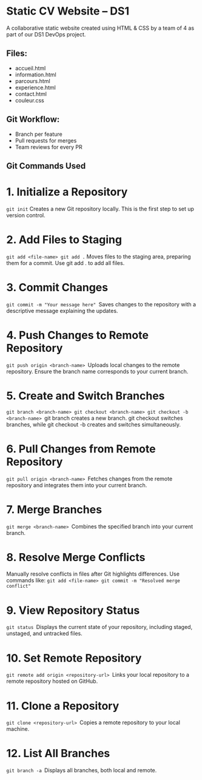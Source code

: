 # Static CV Website – DS1
A collaborative static website created using HTML & CSS by a team of 4 as part of our DS1 DevOps project.

## Files:
- accueil.html
- information.html
- parcours.html
- experience.html
- contact.html
- couleur.css

## Git Workflow:
- Branch per feature
- Pull requests for merges
- Team reviews for every PR

## Git Commands Used
# 1. Initialize a Repository
`git init`
Creates a new Git repository locally. This is the first step to set up version control.

# 2. Add Files to Staging
`git add <file-name>
git add .`
Moves files to the staging area, preparing them for a commit. Use git add . to add all files.

# 3. Commit Changes
`git commit -m "Your message here"
`Saves changes to the repository with a descriptive message explaining the updates.

# 4. Push Changes to Remote Repository
`git push origin <branch-name>
`Uploads local changes to the remote repository. Ensure the branch name corresponds to your current branch.

# 5. Create and Switch Branches
`git branch <branch-name>
git checkout <branch-name>
git checkout -b <branch-name>
`git branch creates a new branch. git checkout switches branches, while git checkout -b creates and switches simultaneously.

# 6. Pull Changes from Remote Repository
`git pull origin <branch-name>
`Fetches changes from the remote repository and integrates them into your current branch.

# 7. Merge Branches
`git merge <branch-name>
`Combines the specified branch into your current branch.

# 8. Resolve Merge Conflicts
Manually resolve conflicts in files after Git highlights differences. Use commands like:
`git add <file-name>
git commit -m "Resolved merge conflict"
`
# 9. View Repository Status
`git status
`Displays the current state of your repository, including staged, unstaged, and untracked files.

# 10. Set Remote Repository
`git remote add origin <repository-url>
`Links your local repository to a remote repository hosted on GitHub.

# 11. Clone a Repository
`git clone <repository-url>
`Copies a remote repository to your local machine.

# 12. List All Branches
`git branch -a
`Displays all branches, both local and remote.
